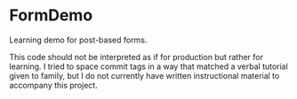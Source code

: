 # FormDemo

Learning demo for post-based forms.

This code should not be interpreted as if for production but rather for learning. I tried to space commit tags in a way that matched a verbal tutorial given to family, but I do not currently have written instructional material to accompany this project.
